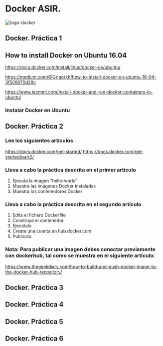 # Docker ASIR.

![logo-docker](https://github.com/user-attachments/assets/177de5dc-cb25-4559-8940-f6864528b721)

## Docker. Práctica 1

## How to install Docker on Ubuntu 16.04
https://docs.docker.com/install/linux/docker-ce/ubuntu/

https://medium.com/@Grigorkh/how-to-install-docker-on-ubuntu-16-04-3f509070d29c

https://www.tecmint.com/install-docker-and-run-docker-containers-in-ubuntu/


### Instalar Docker en Ubuntu

## Docker. Práctica 2

### Lee los siguientes artículos
https://docs.docker.com/get-started/
https://docs.docker.com/get-started/part2/

### Lleva a cabo la práctica descrita en el primer artículo

1. Ejecuta la imagen "hello-world"
2. Muestra las imágenes Docker instaladas
3. Muestra los contenedores Docker

### Lleva a cabo la práctica descrita en el segundo artículo
1. Edita el fichero Dockerfile
2. Construye el contenedor
3. Ejecútalo
4. Create una cuenta en hub.docker.com
5. Publícalo

### Nota: Para publicar una imagen debes conectar previamente con dockerhub, tal como se muestra en el siguiente artículo:
https://www.thegeekdiary.com/how-to-build-and-push-docker-image-to-the-docker-hub-repository/


## Docker. Práctica 3

## Docker. Práctica 4

## Docker. Práctica 5

## Docker. Práctica 6




